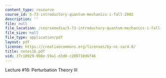 ```yaml
---
content_type: resource
course_id: 5-73-introductory-quantum-mechanics-i-fall-2002
description: ''
file: null
file_location: /coursemedia/5-73-introductory-quantum-mechanics-i-fall-2002/37c10929908e59a1d3d0c289710d6f46_notes16.pdf
file_size: null
file_type: application/pdf
layout: pdf
license: https://creativecommons.org/licenses/by-nc-sa/4.0/
title: notes16.pdf
uid: 37c10929-908e-59a1-d3d0-c289710d6f46
---
```

Lecture #16: Perturbation Theory III